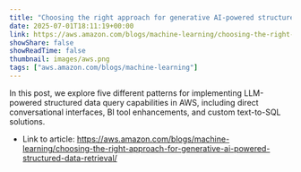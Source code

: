 ```yaml
---
title: "Choosing the right approach for generative AI-powered structured data retrieval"
date: 2025-07-01T18:11:19+00:00
link: https://aws.amazon.com/blogs/machine-learning/choosing-the-right-approach-for-generative-ai-powered-structured-data-retrieval/
showShare: false
showReadTime: false
thumbnail: images/aws.png
tags: ["aws.amazon.com/blogs/machine-learning"]
---
```

In this post, we explore five different patterns for implementing LLM-powered structured data query capabilities in AWS, including direct conversational interfaces, BI tool enhancements, and custom text-to-SQL solutions.

- Link to article: https://aws.amazon.com/blogs/machine-learning/choosing-the-right-approach-for-generative-ai-powered-structured-data-retrieval/